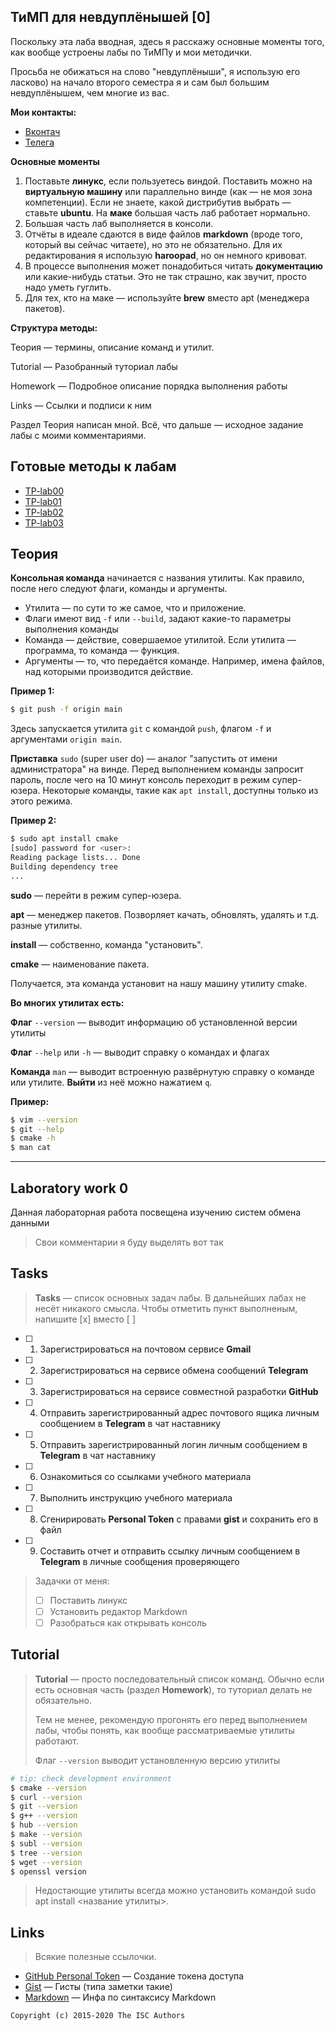## ТиМП для невдуплёнышей [0]

Поскольку эта лаба вводная, здесь я расскажу основные моменты того, как вообще устроены лабы по ТиМПу и мои методички.

Просьба не обижаться на слово "невдуплёныши", я использую его ласково) на начало второго семестра я и сам был большим невдуплёнышем, чем многие из вас.

**Мои контакты:**

- [Вконтач](https://vk.com/katsurotak)
- [Телега](https://t.me/OneVVTG)

**Основные моменты**

1. Поставьте **линукс**, если пользуетесь виндой. Поставить можно на **виртуальную машину** или параллельно винде (как — не моя зона компетенции). Если не знаете, какой дистрибутив выбрать — ставьте **ubuntu**. На **маке** большая часть лаб работает нормально.
2. Большая часть лаб выполняется в консоли.
3. Отчёты в идеале сдаются в виде файлов **markdown** (вроде того, который вы сейчас читаете), но это не обязательно. Для их редактирования я использую **haroopad**, но он немного кривоват.
4. В процессе выполнения может понадобиться читать **документацию** или какие-нибудь статьи. Это не так страшно, как звучит, просто надо уметь гуглить.
5. Для тех, кто на маке — используйте **brew** вместо apt (менеджера пакетов).

**Структура методы:**

Теория — термины, описание команд и утилит.

Tutorial — Разобранный туториал лабы

Homework — Подробное описание порядка выполнения работы

Links — Ссылки и подписи к ним

Раздел Теория написан мной. Всё, что дальше — исходное задание лабы с моими комментариями.

## Готовые методы к лабам

- [TP-lab00](https://github.com/SodAcetate/TP-lab00)
- [TP-lab01](https://github.com/SodAcetate/TP-lab01)
- [TP-lab02](https://github.com/SodAcetate/TP-lab02)
- [TP-lab03](https://github.com/SodAcetate/TP-lab03)


## Теория

**Консольная команда** начинается с названия утилиты. Как правило, после него следуют флаги, команды и аргументы.

- Утилита — по сути то же самое, что и приложение.
- Флаги имеют вид `-f` или `--build`, задают какие-то параметры выполнения команды
- Команда — действие, совершаемое утилитой. Если утилита — программа, то команда — функция.
- Аргументы — то, что передаётся команде. Например, имена файлов, над которыми производится действие.

**Пример 1:**
```sh
$ git push -f origin main
```
Здесь запускается утилита `git` с командой `push`, флагом `-f` и аргументами `origin main`.

**Приставка** `sudo` (super user do) — аналог "запустить от имени администратора" на винде. Перед выполнением команды запросит пароль, после чего на 10 минут консоль переходит в режим супер-юзера. Некоторые команды, такие как `apt install`, доступны только из этого режима.

**Пример 2:**
```sh
$ sudo apt install cmake
[sudo] password for <user>:
Reading package lists... Done
Building dependency tree
...
```

**sudo** — перейти в режим супер-юзера.

**apt** — менеджер пакетов. Позворляет качать, обновлять, удалять и т.д. разные утилиты.

**install** — собственно, команда "установить".

**cmake** — наименование пакета.

Получается, эта команда установит на нашу машину утилиту cmake.

**Во многих утилитах есть:**

**Флаг** `--version` — выводит информацию об установленной версии утилиты

**Флаг** `--help` или `-h` — выводит справку о командах и флагах

**Команда** `man` — выводит встроенную развёрнутую справку о команде или утилите. **Выйти** из неё можно нажатием `q`. 

**Пример:**
```sh
$ vim --version
$ git --help
$ cmake -h
$ man cat
```

___


## Laboratory work 0

Данная лабораторная работа посвещена изучению систем обмена данными
> Свои комментарии я буду выделять вот так

## Tasks

> **Tasks** — список основных задач лабы. В дальнейших лабах не несёт никакого смысла.
> Чтобы отметить пункт выполненым, напишите [x] вместо [ ]

- [ ] 1. Зарегистрироваться на почтовом сервисе **Gmail**
- [ ] 2. Зарегистрироваться на сервисе обмена сообщений **Telegram**
- [ ] 3. Зарегистрироваться на сервисе совместной разработки **GitHub**
- [ ] 4. Отправить зарегистрированный адрес почтового ящика личным сообщением в **Telegram** в чат наставнику
- [ ] 5. Отправить зарегистрированный логин личным сообщением в **Telegram** в чат наставнику
- [ ] 6. Ознакомиться со ссылками учебного материала
- [ ] 7. Выполнить инструкцию учебного материала
- [ ] 8. Сгенирировать **Personal Token** с правами **gist** и сохранить его в файл
- [ ] 9. Составить отчет и отправить ссылку личным сообщением в **Telegram** в личные сообщения проверяющего

> Задачки от меня:
> 
> - [ ] Поставить линукс
> - [ ] Установить редактор Markdown
> - [ ] Разобраться как открывать консоль

## Tutorial

> **Tutorial** — просто последовательный список команд. Обычно если есть основная часть (раздел **Homework**), то туториал делать не обязательно. 
> 
> Тем не менее, рекомендую прогонять его перед выполнением лабы, чтобы понять, как вообще рассматриваемые утилиты работают.
>
> Флаг `--version` выводит установленную версию утилиты

```sh
# tip: check development environment
$ cmake --version
$ curl --version
$ git --version
$ g++ --version
$ hub --version
$ make --version
$ subl --version
$ tree --version
$ wget --version
$ openssl version
```
> Недостающие утилиты всегда можно установить командой sudo apt install <название утилиты>.

## Links

> Всякие полезные ссылочки.

- [GitHub Personal Token](https://github.com/settings/tokens/new) — Создание токена доступа
- [Gist](https://gist.github.com) — Гисты (типа заметки такие)
- [Markdown](https://guides.github.com/features/mastering-markdown/) — Инфа по синтаксису Markdown

```
Copyright (c) 2015-2020 The ISC Authors
```
